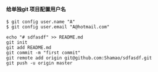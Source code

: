 #### 给单独git 项目配置用户名

```shell
$ git config user.name "A"
$ git config user.email "A@hotmail.com"
```





```shell
echo "# sdfasdf" >> README.md
git init
git add README.md
git commit -m "first commit"
git remote add origin git@github.com:Shamao/sdfasdf.git
git push -u origin master
```

